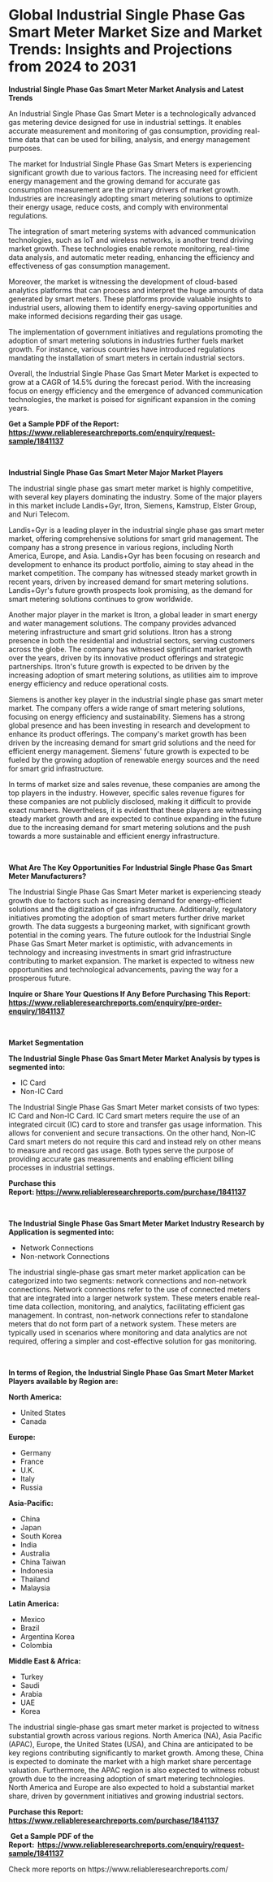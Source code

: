 <p><h1>Global Industrial Single Phase Gas Smart Meter Market Size and Market Trends: Insights and Projections from 2024 to 2031</h1></p><p><strong>Industrial Single Phase Gas Smart Meter Market Analysis and Latest Trends</strong></p>
<p><p>An Industrial Single Phase Gas Smart Meter is a technologically advanced gas metering device designed for use in industrial settings. It enables accurate measurement and monitoring of gas consumption, providing real-time data that can be used for billing, analysis, and energy management purposes.</p><p>The market for Industrial Single Phase Gas Smart Meters is experiencing significant growth due to various factors. The increasing need for efficient energy management and the growing demand for accurate gas consumption measurement are the primary drivers of market growth. Industries are increasingly adopting smart metering solutions to optimize their energy usage, reduce costs, and comply with environmental regulations.</p><p>The integration of smart metering systems with advanced communication technologies, such as IoT and wireless networks, is another trend driving market growth. These technologies enable remote monitoring, real-time data analysis, and automatic meter reading, enhancing the efficiency and effectiveness of gas consumption management.</p><p>Moreover, the market is witnessing the development of cloud-based analytics platforms that can process and interpret the huge amounts of data generated by smart meters. These platforms provide valuable insights to industrial users, allowing them to identify energy-saving opportunities and make informed decisions regarding their gas usage.</p><p>The implementation of government initiatives and regulations promoting the adoption of smart metering solutions in industries further fuels market growth. For instance, various countries have introduced regulations mandating the installation of smart meters in certain industrial sectors.</p><p>Overall, the Industrial Single Phase Gas Smart Meter Market is expected to grow at a CAGR of 14.5% during the forecast period. With the increasing focus on energy efficiency and the emergence of advanced communication technologies, the market is poised for significant expansion in the coming years.</p></p>
<p><strong>Get a Sample PDF of the Report:&nbsp; <a href="https://www.reliableresearchreports.com/enquiry/request-sample/1841137">https://www.reliableresearchreports.com/enquiry/request-sample/1841137</a></strong></p>
<p>&nbsp;</p>
<p><strong>Industrial Single Phase Gas Smart Meter Major Market Players</strong></p>
<p><p>The industrial single phase gas smart meter market is highly competitive, with several key players dominating the industry. Some of the major players in this market include Landis+Gyr, Itron, Siemens, Kamstrup, Elster Group, and Nuri Telecom.</p><p>Landis+Gyr is a leading player in the industrial single phase gas smart meter market, offering comprehensive solutions for smart grid management. The company has a strong presence in various regions, including North America, Europe, and Asia. Landis+Gyr has been focusing on research and development to enhance its product portfolio, aiming to stay ahead in the market competition. The company has witnessed steady market growth in recent years, driven by increased demand for smart metering solutions. Landis+Gyr's future growth prospects look promising, as the demand for smart metering solutions continues to grow worldwide.</p><p>Another major player in the market is Itron, a global leader in smart energy and water management solutions. The company provides advanced metering infrastructure and smart grid solutions. Itron has a strong presence in both the residential and industrial sectors, serving customers across the globe. The company has witnessed significant market growth over the years, driven by its innovative product offerings and strategic partnerships. Itron's future growth is expected to be driven by the increasing adoption of smart metering solutions, as utilities aim to improve energy efficiency and reduce operational costs.</p><p>Siemens is another key player in the industrial single phase gas smart meter market. The company offers a wide range of smart metering solutions, focusing on energy efficiency and sustainability. Siemens has a strong global presence and has been investing in research and development to enhance its product offerings. The company's market growth has been driven by the increasing demand for smart grid solutions and the need for efficient energy management. Siemens' future growth is expected to be fueled by the growing adoption of renewable energy sources and the need for smart grid infrastructure.</p><p>In terms of market size and sales revenue, these companies are among the top players in the industry. However, specific sales revenue figures for these companies are not publicly disclosed, making it difficult to provide exact numbers. Nevertheless, it is evident that these players are witnessing steady market growth and are expected to continue expanding in the future due to the increasing demand for smart metering solutions and the push towards a more sustainable and efficient energy infrastructure.</p></p>
<p>&nbsp;</p>
<p><strong>What Are The Key Opportunities For Industrial Single Phase Gas Smart Meter Manufacturers?</strong></p>
<p><p>The Industrial Single Phase Gas Smart Meter market is experiencing steady growth due to factors such as increasing demand for energy-efficient solutions and the digitization of gas infrastructure. Additionally, regulatory initiatives promoting the adoption of smart meters further drive market growth. The data suggests a burgeoning market, with significant growth potential in the coming years. The future outlook for the Industrial Single Phase Gas Smart Meter market is optimistic, with advancements in technology and increasing investments in smart grid infrastructure contributing to market expansion. The market is expected to witness new opportunities and technological advancements, paving the way for a prosperous future.</p></p>
<p><strong>Inquire or Share Your Questions If Any Before Purchasing This Report: <a href="https://www.reliableresearchreports.com/enquiry/pre-order-enquiry/1841137">https://www.reliableresearchreports.com/enquiry/pre-order-enquiry/1841137</a></strong></p>
<p>&nbsp;</p>
<p><strong>Market Segmentation</strong></p>
<p><strong>The Industrial Single Phase Gas Smart Meter Market Analysis by types is segmented into:</strong></p>
<p><ul><li>IC Card</li><li>Non-IC Card</li></ul></p>
<p><p>The Industrial Single Phase Gas Smart Meter market consists of two types: IC Card and Non-IC Card. IC Card smart meters require the use of an integrated circuit (IC) card to store and transfer gas usage information. This allows for convenient and secure transactions. On the other hand, Non-IC Card smart meters do not require this card and instead rely on other means to measure and record gas usage. Both types serve the purpose of providing accurate gas measurements and enabling efficient billing processes in industrial settings.</p></p>
<p><strong>Purchase this Report:&nbsp;<a href="https://www.reliableresearchreports.com/purchase/1841137">https://www.reliableresearchreports.com/purchase/1841137</a></strong></p>
<p>&nbsp;</p>
<p><strong>The Industrial Single Phase Gas Smart Meter Market Industry Research by Application is segmented into:</strong></p>
<p><ul><li>Network Connections</li><li>Non-network Connections</li></ul></p>
<p><p>The industrial single-phase gas smart meter market application can be categorized into two segments: network connections and non-network connections. Network connections refer to the use of connected meters that are integrated into a larger network system. These meters enable real-time data collection, monitoring, and analytics, facilitating efficient gas management. In contrast, non-network connections refer to standalone meters that do not form part of a network system. These meters are typically used in scenarios where monitoring and data analytics are not required, offering a simpler and cost-effective solution for gas monitoring.</p></p>
<p>&nbsp;</p>
<p><strong>In terms of Region, the Industrial Single Phase Gas Smart Meter Market Players available by Region are:</strong></p>
<p>
    <p> <strong> North America: </strong>
        <ul>
            <li>United States</li>
            <li>Canada</li>
        </ul>
        </p> 
    <p> <strong> Europe: </strong>
        <ul>
            <li>Germany</li>
            <li>France</li>
            <li>U.K.</li>
            <li>Italy</li>
            <li>Russia</li>
        </ul>
        </p> 
    <p> <strong> Asia-Pacific: </strong>
        <ul>
            <li>China</li>
            <li>Japan</li>
            <li>South Korea</li>
            <li>India</li>
            <li>Australia</li>
            <li>China Taiwan</li>
            <li>Indonesia</li>
            <li>Thailand</li>
            <li>Malaysia</li>
        </ul>
        </p> 
    <p> <strong> Latin America: </strong>
        <ul>
            <li>Mexico</li>
            <li>Brazil</li>
            <li>Argentina Korea</li>
            <li>Colombia</li>
        </ul>
        </p> 
    <p> <strong> Middle East & Africa: </strong>
        <ul>
            <li>Turkey</li>
            <li>Saudi</li>
            <li>Arabia</li>
            <li>UAE</li>
            <li>Korea</li>
        </ul>
    </p>
    </p>
<p><p>The industrial single-phase gas smart meter market is projected to witness substantial growth across various regions. North America (NA), Asia Pacific (APAC), Europe, the United States (USA), and China are anticipated to be key regions contributing significantly to market growth. Among these, China is expected to dominate the market with a high market share percentage valuation. Furthermore, the APAC region is also expected to witness robust growth due to the increasing adoption of smart metering technologies. North America and Europe are also expected to hold a substantial market share, driven by government initiatives and growing industrial sectors.</p></p>
<p><strong>Purchase this Report: <a href="https://www.reliableresearchreports.com/purchase/1841137">https://www.reliableresearchreports.com/purchase/1841137</a></strong></p>
<p>&nbsp;<strong>Get a Sample PDF of the Report:&nbsp;&nbsp;<a href="https://www.reliableresearchreports.com/enquiry/request-sample/1841137">https://www.reliableresearchreports.com/enquiry/request-sample/1841137</a></strong></p>
<p><strong></strong></p>
<p>Check more reports on https://www.reliableresearchreports.com/</p>